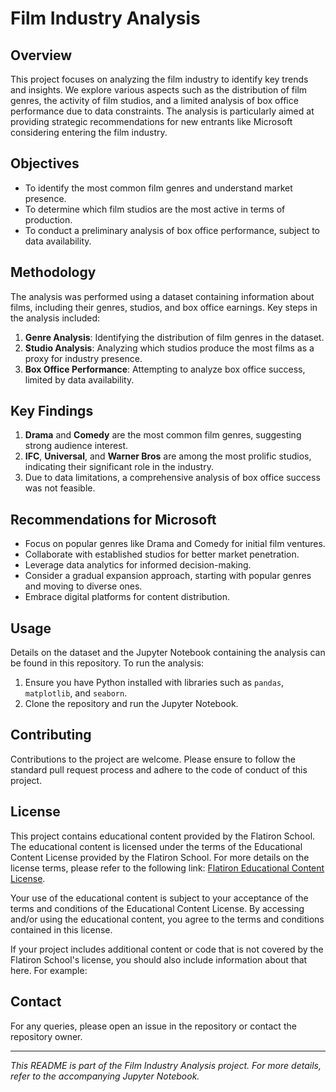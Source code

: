 # Film Industry Analysis

## Overview
This project focuses on analyzing the film industry to identify key trends and insights. We explore various aspects such as the distribution of film genres, the activity of film studios, and a limited analysis of box office performance due to data constraints. The analysis is particularly aimed at providing strategic recommendations for new entrants like Microsoft considering entering the film industry.

## Objectives
- To identify the most common film genres and understand market presence.
- To determine which film studios are the most active in terms of production.
- To conduct a preliminary analysis of box office performance, subject to data availability.

## Methodology
The analysis was performed using a dataset containing information about films, including their genres, studios, and box office earnings. Key steps in the analysis included:
1. **Genre Analysis**: Identifying the distribution of film genres in the dataset.
2. **Studio Analysis**: Analyzing which studios produce the most films as a proxy for industry presence.
3. **Box Office Performance**: Attempting to analyze box office success, limited by data availability.

## Key Findings
1. **Drama** and **Comedy** are the most common film genres, suggesting strong audience interest.
2. **IFC**, **Universal**, and **Warner Bros** are among the most prolific studios, indicating their significant role in the industry.
3. Due to data limitations, a comprehensive analysis of box office success was not feasible.

## Recommendations for Microsoft
- Focus on popular genres like Drama and Comedy for initial film ventures.
- Collaborate with established studios for better market penetration.
- Leverage data analytics for informed decision-making.
- Consider a gradual expansion approach, starting with popular genres and moving to diverse ones.
- Embrace digital platforms for content distribution.

## Usage
Details on the dataset and the Jupyter Notebook containing the analysis can be found in this repository. To run the analysis:
1. Ensure you have Python installed with libraries such as `pandas`, `matplotlib`, and `seaborn`.
2. Clone the repository and run the Jupyter Notebook.

## Contributing
Contributions to the project are welcome. Please ensure to follow the standard pull request process and adhere to the code of conduct of this project.

## License
This project contains educational content provided by the Flatiron School. The educational content is licensed under the terms of the Educational Content License provided by the Flatiron School. For more details on the license terms, please refer to the following link: [Flatiron Educational Content License](http://learn.co/content-license).

Your use of the educational content is subject to your acceptance of the terms and conditions of the Educational Content License. By accessing and/or using the educational content, you agree to the terms and conditions contained in this license.

If your project includes additional content or code that is not covered by the Flatiron School's license, you should also include information about that here. For example:

## Contact
For any queries, please open an issue in the repository or contact the repository owner.

---
*This README is part of the Film Industry Analysis project. For more details, refer to the accompanying Jupyter Notebook.*
